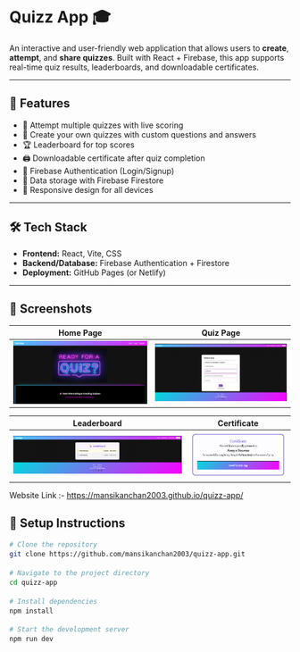 # Quizz App 🎓

An interactive and user-friendly web application that allows users to **create**, **attempt**, and **share quizzes**. Built with React + Firebase, this app supports real-time quiz results, leaderboards, and downloadable certificates.

---

## 🚀 Features

- 🧠 Attempt multiple quizzes with live scoring
- 📝 Create your own quizzes with custom questions and answers
- 🏆 Leaderboard for top scores
- 🖨️ Downloadable certificate after quiz completion
- 🔐 Firebase Authentication (Login/Signup)
- 📂 Data storage with Firebase Firestore
- 📱 Responsive design for all devices

---

## 🛠️ Tech Stack

- **Frontend:** React, Vite, CSS
- **Backend/Database:** Firebase Authentication + Firestore
- **Deployment:** GitHub Pages (or Netlify)

---
## 📸 Screenshots

| Home Page | Quiz Page |
|-----------|-----------|
| ![Home](./ScreenShots/HomePage.png) | ![Quiz](./ScreenShots/Quiz.png) |

| Leaderboard | Certificate |
|-------------|-------------|
| ![Leaderboard](./ScreenShots/Leaderboard.png) | ![Certificate](./ScreenShots/Certificate.png) |

Website Link :- https://mansikanchan2003.github.io/quizz-app/

## 🔧 Setup Instructions

```bash
# Clone the repository
git clone https://github.com/mansikanchan2003/quizz-app.git

# Navigate to the project directory
cd quizz-app

# Install dependencies
npm install

# Start the development server
npm run dev
